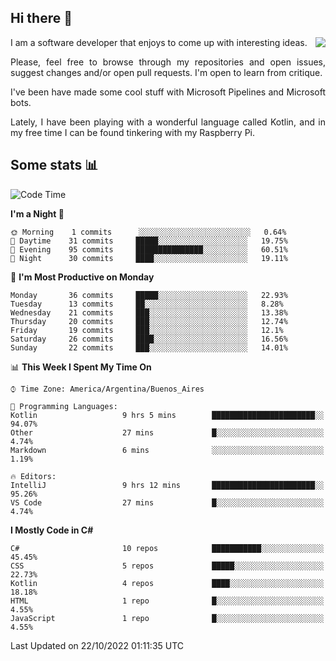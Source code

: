## Hi there :slightly_smiling_face:

<img src="https://github-readme-stats.vercel.app/api?username=victorgrycuk&show_icons=true&count_private=true&title_color=F7941E&icon_color=F7941E" align="right">

<p align="justify">
I am a software developer that enjoys to come up with interesting ideas.
<p/>

<p align= "justify">
Please, feel free to browse through my repositories and open issues, suggest changes and/or open pull requests. I'm open to learn from critique.
<p/>


<p align= "justify">
I've been have made some cool stuff with Microsoft Pipelines and Microsoft bots.
<p/>

<p align= "justify">
Lately, I have been playing with a wonderful language called Kotlin, and in my free time I can be found tinkering with my Raspberry Pi.
<p/>

## Some stats :bar_chart:
<!--START_SECTION:waka-->
![Code Time](http://img.shields.io/badge/Code%20Time-1%2C193%20hrs%2043%20mins-blue)

**I'm a Night 🦉** 

```text
🌞 Morning    1 commits      ░░░░░░░░░░░░░░░░░░░░░░░░░   0.64% 
🌆 Daytime    31 commits     █████░░░░░░░░░░░░░░░░░░░░   19.75% 
🌃 Evening    95 commits     ███████████████░░░░░░░░░░   60.51% 
🌙 Night      30 commits     ████░░░░░░░░░░░░░░░░░░░░░   19.11%

```
📅 **I'm Most Productive on Monday** 

```text
Monday       36 commits     █████░░░░░░░░░░░░░░░░░░░░   22.93% 
Tuesday      13 commits     ██░░░░░░░░░░░░░░░░░░░░░░░   8.28% 
Wednesday    21 commits     ███░░░░░░░░░░░░░░░░░░░░░░   13.38% 
Thursday     20 commits     ███░░░░░░░░░░░░░░░░░░░░░░   12.74% 
Friday       19 commits     ███░░░░░░░░░░░░░░░░░░░░░░   12.1% 
Saturday     26 commits     ████░░░░░░░░░░░░░░░░░░░░░   16.56% 
Sunday       22 commits     ███░░░░░░░░░░░░░░░░░░░░░░   14.01%

```


📊 **This Week I Spent My Time On** 

```text
⌚︎ Time Zone: America/Argentina/Buenos_Aires

💬 Programming Languages: 
Kotlin                   9 hrs 5 mins        ███████████████████████░░   94.07% 
Other                    27 mins             █░░░░░░░░░░░░░░░░░░░░░░░░   4.74% 
Markdown                 6 mins              ░░░░░░░░░░░░░░░░░░░░░░░░░   1.19%

🔥 Editors: 
IntelliJ                 9 hrs 12 mins       ███████████████████████░░   95.26% 
VS Code                  27 mins             █░░░░░░░░░░░░░░░░░░░░░░░░   4.74%

```

**I Mostly Code in C#** 

```text
C#                       10 repos            ███████████░░░░░░░░░░░░░░   45.45% 
CSS                      5 repos             █████░░░░░░░░░░░░░░░░░░░░   22.73% 
Kotlin                   4 repos             ████░░░░░░░░░░░░░░░░░░░░░   18.18% 
HTML                     1 repo              █░░░░░░░░░░░░░░░░░░░░░░░░   4.55% 
JavaScript               1 repo              █░░░░░░░░░░░░░░░░░░░░░░░░   4.55%

```



 Last Updated on 22/10/2022 01:11:35 UTC
<!--END_SECTION:waka-->
